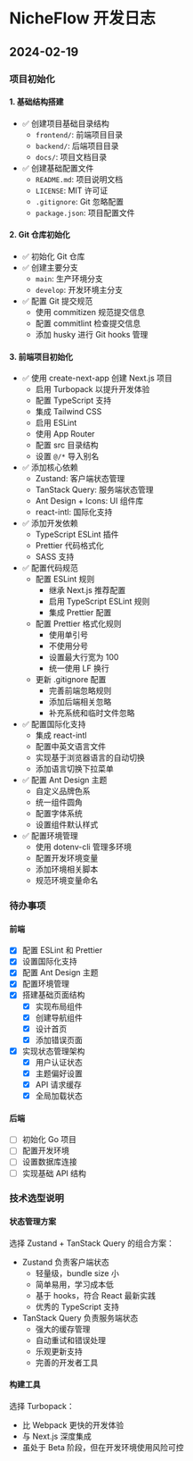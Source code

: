 # NicheFlow 开发日志

## 2024-02-19

### 项目初始化

#### 1. 基础结构搭建

- ✅ 创建项目基础目录结构
  - `frontend/`: 前端项目目录
  - `backend/`: 后端项目目录
  - `docs/`: 项目文档目录
- ✅ 创建基础配置文件
  - `README.md`: 项目说明文档
  - `LICENSE`: MIT 许可证
  - `.gitignore`: Git 忽略配置
  - `package.json`: 项目配置文件

#### 2. Git 仓库初始化

- ✅ 初始化 Git 仓库
- ✅ 创建主要分支
  - `main`: 生产环境分支
  - `develop`: 开发环境主分支
- ✅ 配置 Git 提交规范
  - 使用 commitizen 规范提交信息
  - 配置 commitlint 检查提交信息
  - 添加 husky 进行 Git hooks 管理

#### 3. 前端项目初始化

- ✅ 使用 create-next-app 创建 Next.js 项目
  - 启用 Turbopack 以提升开发体验
  - 配置 TypeScript 支持
  - 集成 Tailwind CSS
  - 启用 ESLint
  - 使用 App Router
  - 配置 src 目录结构
  - 设置 `@/*` 导入别名
- ✅ 添加核心依赖
  - Zustand: 客户端状态管理
  - TanStack Query: 服务端状态管理
  - Ant Design + Icons: UI 组件库
  - react-intl: 国际化支持
- ✅ 添加开发依赖
  - TypeScript ESLint 插件
  - Prettier 代码格式化
  - SASS 支持
- ✅ 配置代码规范
  - 配置 ESLint 规则
    - 继承 Next.js 推荐配置
    - 启用 TypeScript ESLint 规则
    - 集成 Prettier 配置
  - 配置 Prettier 格式化规则
    - 使用单引号
    - 不使用分号
    - 设置最大行宽为 100
    - 统一使用 LF 换行
  - 更新 .gitignore 配置
    - 完善前端忽略规则
    - 添加后端相关忽略
    - 补充系统和临时文件忽略
- ✅ 配置国际化支持
  - 集成 react-intl
  - 配置中英文语言文件
  - 实现基于浏览器语言的自动切换
  - 添加语言切换下拉菜单
- ✅ 配置 Ant Design 主题
  - 自定义品牌色系
  - 统一组件圆角
  - 配置字体系统
  - 设置组件默认样式
- ✅ 配置环境管理
  - 使用 dotenv-cli 管理多环境
  - 配置开发环境变量
  - 添加环境相关脚本
  - 规范环境变量命名

### 待办事项

#### 前端

- [x] 配置 ESLint 和 Prettier
- [x] 设置国际化支持
- [x] 配置 Ant Design 主题
- [x] 配置环境管理
- [x] 搭建基础页面结构
  - [x] 实现布局组件
  - [x] 创建导航组件
  - [x] 设计首页
  - [x] 添加错误页面
- [x] 实现状态管理架构
  - [x] 用户认证状态
  - [x] 主题偏好设置
  - [x] API 请求缓存
  - [x] 全局加载状态

#### 后端

- [ ] 初始化 Go 项目
- [ ] 配置开发环境
- [ ] 设置数据库连接
- [ ] 实现基础 API 结构

### 技术选型说明

#### 状态管理方案

选择 Zustand + TanStack Query 的组合方案：

- Zustand 负责客户端状态
  - 轻量级，bundle size 小
  - 简单易用，学习成本低
  - 基于 hooks，符合 React 最新实践
  - 优秀的 TypeScript 支持
- TanStack Query 负责服务端状态
  - 强大的缓存管理
  - 自动重试和错误处理
  - 乐观更新支持
  - 完善的开发者工具

#### 构建工具

选择 Turbopack：

- 比 Webpack 更快的开发体验
- 与 Next.js 深度集成
- 虽处于 Beta 阶段，但在开发环境使用风险可控
